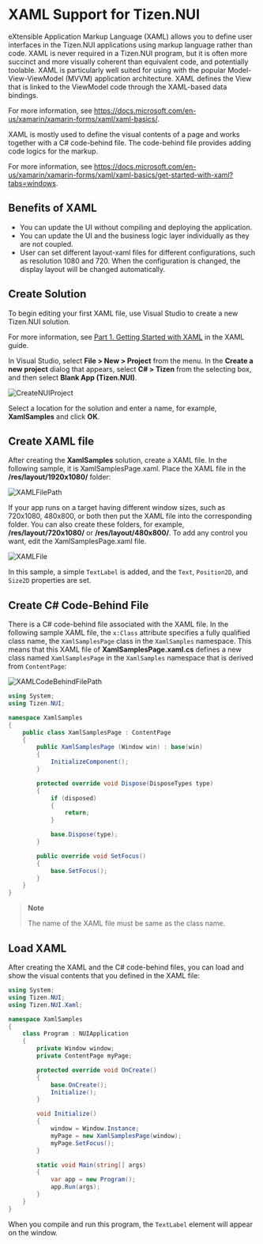 # XAML Support for Tizen.NUI
eXtensible Application Markup Language (XAML) allows you to define user interfaces in the Tizen.NUI applications using markup language rather than code. XAML is never required in a Tizen.NUI program, but it is often more succinct and more visually coherent than equivalent code, and potentially toolable. XAML is particularly well suited for using with the popular Model-View-ViewModel (MVVM) application architecture. XAML defines the View that is linked to the ViewModel code through the XAML-based data bindings.

For more information, see https://docs.microsoft.com/en-us/xamarin/xamarin-forms/xaml/xaml-basics/.

XAML is mostly used to define the visual contents of a page and works together with a C# code-behind file. The code-behind file provides adding code logics for the markup.

For more information, see https://docs.microsoft.com/en-us/xamarin/xamarin-forms/xaml/xaml-basics/get-started-with-xaml?tabs=windows.

## Benefits of XAML
- You can update the UI without compiling and deploying the application.
- You can update the UI and the business logic layer individually as they are not coupled.
- User can set different layout-xaml files for different configurations, such as resolution 1080 and 720. When the configuration is changed, the display layout will be changed automatically.

## Create Solution
To begin editing your first XAML file, use Visual Studio to create a new Tizen.NUI solution.

For more information, see [Part 1. Getting Started with XAML](https://docs.microsoft.com/en-us/xamarin/xamarin-forms/xaml/xaml-basics/get-started-with-xaml?tabs=windows) in the XAML guide.

In Visual Studio, select **File > New > Project** from the menu. In the **Create a new project** dialog that appears, select **C# > Tizen** from the selecting box, and then select **Blank App (Tizen.NUI)**.

![CreateNUIProject](./media/CreateNUIProject.PNG)

Select a location for the solution and enter a name, for example, **XamlSamples** and click **OK**.

## Create XAML file
After creating the **XamlSamples** solution, create a XAML file. In the following sample, it is XamlSamplesPage.xaml. Place the XAML file in the **/res/layout/1920x1080/** folder:

![XAMLFilePath](./media/XAMLFilePath.PNG)

If your app runs on a target having different window sizes, such as 720x1080, 480x800, or both then put the XAML file into the corresponding folder. You can also create these folders, for example, **/res/layout/720x1080/** or **/res/layout/480x800/**.
To add any control you want, edit the XamlSamplesPage.xaml file.

![XAMLFile](./media/XAMLFile.PNG)

In this sample, a simple `TextLabel` is added, and the `Text`, `Position2D`, and `Size2D` properties are set.

## Create C# Code-Behind File
There is a C# code-behind file associated with the XAML file. In the following sample XAML file, the `x:Class` attribute specifies a fully qualified class name, the `XamlSamplesPage` class in the `XamlSamples` namespace. This means that this XAML file of **XamlSamplesPage.xaml.cs** defines a new class named `XamlSamplesPage` in the `XamlSamples` namespace that is derived from `ContentPage`:

![XAMLCodeBehindFilePath](./media/XAMLCodeBehindFilePath.PNG)

``` csharp
using System;
using Tizen.NUI;

namespace XamlSamples
{
    public class XamlSamplesPage : ContentPage
    {
        public XamlSamplesPage (Window win) : base(win)
        {
            InitializeComponent();
        }

        protected override void Dispose(DisposeTypes type)
        {
            if (disposed)
            {
                return;
            }

            base.Dispose(type);
        }

        public override void SetFocus()
        {
            base.SetFocus();
        }
    }
}
```

> **Note**
>
> The name of the XAML file must be same as the class name.

## Load XAML
After creating the XAML and the C# code-behind files, you can load and show the visual contents that you defined in the XAML file:

``` csharp
using System;
using Tizen.NUI;
using Tizen.NUI.Xaml;

namespace XamlSamples
{
    class Program : NUIApplication
    {
        private Window window;
        private ContentPage myPage;

        protected override void OnCreate()
        {
            base.OnCreate();
            Initialize();
        }

        void Initialize()
        {
            window = Window.Instance;
            myPage = new XamlSamplesPage(window);
            myPage.SetFocus();
        }

        static void Main(string[] args)
        {
            var app = new Program();
            app.Run(args);
        }
    }
}
```

When you compile and run this program, the `TextLabel` element will appear on the window.
